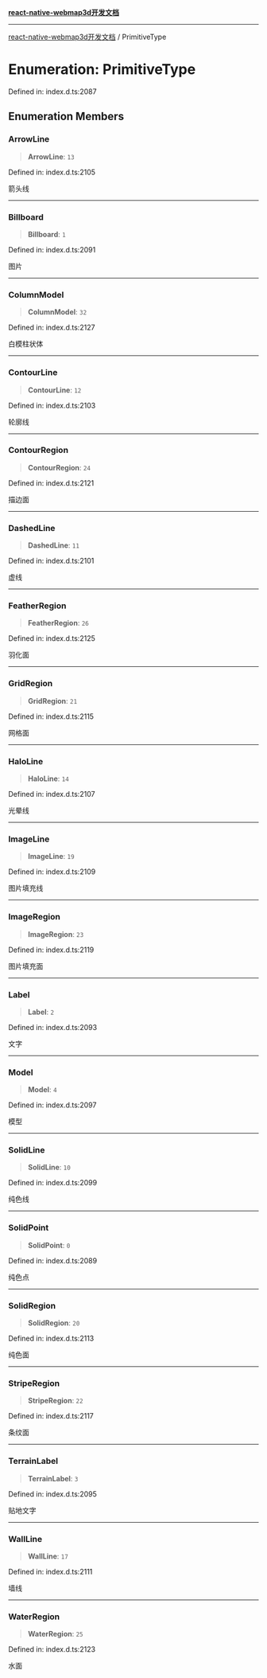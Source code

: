 [**react-native-webmap3d开发文档**](../README.md)

***

[react-native-webmap3d开发文档](../globals.md) / PrimitiveType

# Enumeration: PrimitiveType

Defined in: index.d.ts:2087

## Enumeration Members

### ArrowLine

> **ArrowLine**: `13`

Defined in: index.d.ts:2105

箭头线

***

### Billboard

> **Billboard**: `1`

Defined in: index.d.ts:2091

图片

***

### ColumnModel

> **ColumnModel**: `32`

Defined in: index.d.ts:2127

白模柱状体

***

### ContourLine

> **ContourLine**: `12`

Defined in: index.d.ts:2103

轮廓线

***

### ContourRegion

> **ContourRegion**: `24`

Defined in: index.d.ts:2121

描边面

***

### DashedLine

> **DashedLine**: `11`

Defined in: index.d.ts:2101

虚线

***

### FeatherRegion

> **FeatherRegion**: `26`

Defined in: index.d.ts:2125

羽化面

***

### GridRegion

> **GridRegion**: `21`

Defined in: index.d.ts:2115

网格面

***

### HaloLine

> **HaloLine**: `14`

Defined in: index.d.ts:2107

光晕线

***

### ImageLine

> **ImageLine**: `19`

Defined in: index.d.ts:2109

图片填充线

***

### ImageRegion

> **ImageRegion**: `23`

Defined in: index.d.ts:2119

图片填充面

***

### Label

> **Label**: `2`

Defined in: index.d.ts:2093

文字

***

### Model

> **Model**: `4`

Defined in: index.d.ts:2097

模型

***

### SolidLine

> **SolidLine**: `10`

Defined in: index.d.ts:2099

纯色线

***

### SolidPoint

> **SolidPoint**: `0`

Defined in: index.d.ts:2089

纯色点

***

### SolidRegion

> **SolidRegion**: `20`

Defined in: index.d.ts:2113

纯色面

***

### StripeRegion

> **StripeRegion**: `22`

Defined in: index.d.ts:2117

条纹面

***

### TerrainLabel

> **TerrainLabel**: `3`

Defined in: index.d.ts:2095

贴地文字

***

### WallLine

> **WallLine**: `17`

Defined in: index.d.ts:2111

墙线

***

### WaterRegion

> **WaterRegion**: `25`

Defined in: index.d.ts:2123

水面

